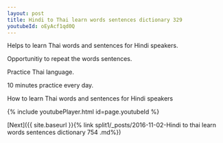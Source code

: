 ```yaml
---
layout: post
title: Hindi to Thai learn words sentences dictionary 329 
youtubeId: oEyAcf1qd0Q
---
```

 
 
Helps to learn Thai words and sentences for Hindi speakers.

Opportunitiy to repeat the words sentences. 

Practice Thai language. 
 
10 minutes practice every day. 
 
How to learn Thai words and sentences for Hindi speakers 
 
{% include youtubePlayer.html id=page.youtubeId %}
 
 
[Next]({{ site.baseurl }}{% link  split1/_posts/2016-11-02-Hindi to thai learn words sentences dictionary 754 .md%})
 
